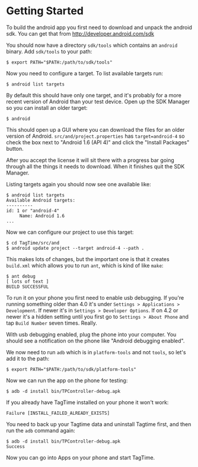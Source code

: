 # Getting Started

To build the android app you first need to download and unpack the
android sdk.  You can get that from http://developer.android.com/sdk

You should now have a directory `sdk/tools` which contains an `android`
binary.  Add `sdk/tools` to your path:

    $ export PATH="$PATH:/path/to/sdk/tools"

Now you need to configure a target.  To list available targets run:

    $ android list targets

By default this should have only one target, and it's probably for a
more recent version of Android than your test device.  Open up the SDK
Manager so you can install an older target:

    $ android

This should open up a GUI where you can download the files for an older
version of Android.  `src/and/project.properties` has `target=android-4`
so check the box next to "Android 1.6 (API 4)" and click the "Install
Packages" button.

After you accept the license it will sit there with a progress bar going
through all the things it needs to download.  When it finishes quit the
SDK Manager.

Listing targets again you should now see one available like:

    $ android list targets
    Available Android targets:
    ----------
    id: 1 or "android-4"
         Name: Android 1.6
    ...

Now we can configure our project to use this target:

    $ cd TagTime/src/and
    $ android update project --target android-4 --path .

This makes lots of changes, but the important one is that it creates
`build.xml` which allows you to run `ant`, which is kind of like `make`:

    $ ant debug
    [ lots of text ]
    BUILD SUCCESSFUL

To run it on your phone you first need to enable usb debugging.  If
you're running something older than 4.0 it's under
`Settings > Applications > Development`.  If newer it's in `Settings >
Developer Options`.  If on 4.2 or newer it's a hidden setting until you
first go to `Settings > About Phone` and tap `Build Number` seven
times.  Really.

With usb debugging enabled, plug the phone into your computer.  You
should see a notification on the phone like "Android debugging
enabled".

We now need to run `adb` which is in `platform-tools` and not `tools`,
so let's add it to the path:

    $ export PATH="$PATH:/path/to/sdk/platform-tools"

Now we can run the app on the phone for testing:

    $ adb -d install bin/TPController-debug.apk

If you already have TagTime installed on your phone it won't work:

    Failure [INSTALL_FAILED_ALREADY_EXISTS]

You need to back up your Tagtime data and uninstall Tagtime first,
and then run the `adb` command again:

    $ adb -d install bin/TPController-debug.apk
    Success

Now you can go into Apps on your phone and start TagTime.

